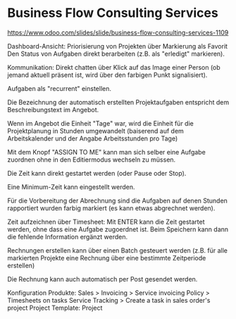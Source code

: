 # Business Flow Consulting Services

https://www.odoo.com/slides/slide/business-flow-consulting-services-1109

Dashboard-Ansicht:
Priorisierung von Projekten über Markierung als Favorit
Den Status von Aufgaben direkt berarbeiten (z.B. als "erledigt" markieren).

Kommunikation: Direkt chatten über Klick auf das Image einer Person (ob jemand aktuell präsent ist, wird über den farbigen Punkt signalisiert).

Aufgaben als "recurrent" einstellen.

Die Bezeichnung der automatisch erstellten Projektaufgaben entspricht dem Beschreibungstext im Angebot.

Wenn im Angebot die Einheit "Tage" war, wird die Einheit für die Projektplanung in Stunden umgewandelt (baiserend auf dem Arbeitskalender und der Angabe Arbeitsstunden pro Tage)

Mit dem Knopf "ASSIGN TO ME" kann man sich selber eine Aufgabe zuordnen ohne in den Editiermodus wechseln zu müssen.

Die Zeit kann direkt gestartet werden (oder Pause oder Stop).

Eine Minimum-Zeit kann eingestellt werden.

Für die Vorbereitung der Abrechnung sind die Aufgaben auf denen Stunden rapportiert wurden farbig markiert (es kann etwas abgrechnet werden).

Zeit aufzeichnen über Timesheet: Mit ENTER kann die Zeit gestartet werden, ohne dass eine Aufgabe zugoerdnet ist. Beim Speichern kann dann die fehlende Information ergänzt werden.

Rechnungen erstellen kann über einen Batch gesteuert werden (z.B. für alle markierten Projekte eine Rechnung über eine bestimmte Zeitperiode erstellen)

Die Rechnung kann auch automatisch per Post gesendet werden.

Konfiguration
Produkte: Sales > Invoicing > 
Service invoicing Policy > Timesheets on tasks
Service Tracking > Create a task in sales order's project
Project Template: Project



